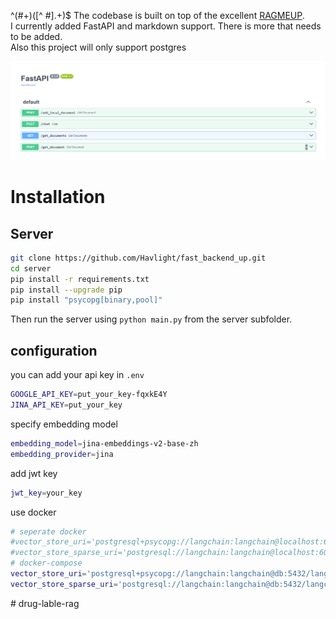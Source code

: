 ^(#+)([^ #].+)$
The codebase is built on top of the excellent [RAGMEUP](https://github.com/AI-Commandos/RAGMeUp/tree/main).  
I currently added FastAPI and markdown support. There is more that needs to be added.  
Also this project will only support postgres

![API endpoints](./endpoints.png)

# Installation

## Server

```bash
git clone https://github.com/Havlight/fast_backend_up.git
cd server
pip install -r requirements.txt
pip install --upgrade pip    
pip install "psycopg[binary,pool]"
```
Then run the server using `python main.py` from the server subfolder.
## configuration
you can add your api key in `.env`
```bash
GOOGLE_API_KEY=put_your_key-fqxkE4Y
JINA_API_KEY=put_your_key
```
specify embedding model
```bash
embedding_model=jina-embeddings-v2-base-zh
embedding_provider=jina
```

add jwt key
```bash
jwt_key=your_key
```

use docker
```bash
# seperate docker
#vector_store_uri='postgresql+psycopg://langchain:langchain@localhost:6024/langchain'
#vector_store_sparse_uri='postgresql://langchain:langchain@localhost:6024/langchain'
# docker-compose
vector_store_uri='postgresql+psycopg://langchain:langchain@db:5432/langchain'
vector_store_sparse_uri='postgresql://langchain:langchain@db:5432/langchain'
```
#   d r u g - l a b l e - r a g 
 
 
